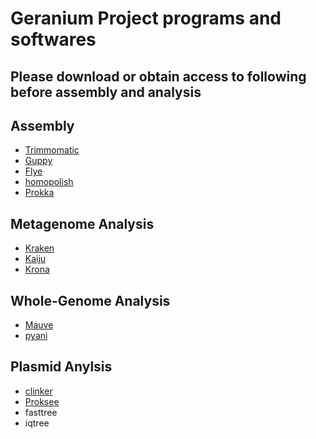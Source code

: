 # Geranium Project programs and softwares
## Please download or obtain access to following before assembly and analysis

## Assembly
- [Trimmomatic](https://github.com/usadellab/Trimmomatic)
- [Guppy](https://gist.github.com/disulfidebond/00ff5a6f84a0a81057c6e5817c540569)
- [Flye](https://github.com/fenderglass/Flye)
- [homopolish](https://github.com/ythuang0522/homopolish)
- [Prokka](https://github.com/tseemann/prokka)
## Metagenome Analysis
- [Kraken](http://ccb.jhu.edu/software/kraken/)
- [Kaiju](https://github.com/bioinformatics-centre/kaiju)
- [Krona](https://github.com/marbl/Krona/releases)
## Whole-Genome Analysis
- [Mauve](https://darlinglab.org/mauve/download.html)
- [pyani](https://github.com/widdowquinn/pyani)
## Plasmid Anylsis
- [clinker](https://github.com/gamcil/clinker)
- [Proksee](https://proksee.ca/)
- fasttree
- iqtree

